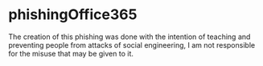 # phishingOffice365
The creation of this phishing was done with the intention of teaching and preventing people from attacks of social engineering, I am not responsible for the misuse that may be given to it.
